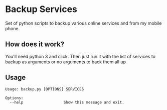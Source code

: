 # Backup Services

Set of python scripts to backup various online services and from my 
mobile phone. 

## How does it work?

You'll need python 3 and click. Then just run it with the list of 
services to backup as arguments or no arguments to back them all up

## Usage

``` shell
Usage: backup.py [OPTIONS] SERVICES

Options:
  --help                  Show this message and exit.
``` 
